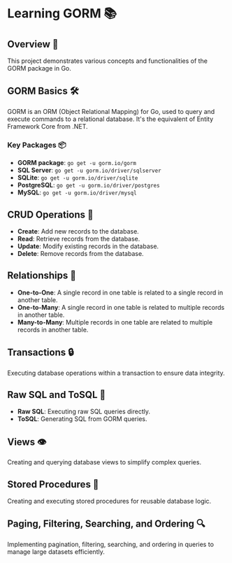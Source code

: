 # Learning GORM 📚

## Overview 🌟

This project demonstrates various concepts and functionalities of the GORM package in Go.

## GORM Basics 🛠️

GORM is an ORM (Object Relational Mapping) for Go, used to query and execute commands to a relational database. It's the equivalent of Entity Framework Core from .NET.

### Key Packages 📦

-   **GORM package**: `go get -u gorm.io/gorm`
-   **SQL Server**: `go get -u gorm.io/driver/sqlserver`
-   **SQLite**: `go get -u gorm.io/driver/sqlite`
-   **PostgreSQL**: `go get -u gorm.io/driver/postgres`
-   **MySQL**: `go get -u gorm.io/driver/mysql`

## CRUD Operations 🔄

-   **Create**: Add new records to the database.
-   **Read**: Retrieve records from the database.
-   **Update**: Modify existing records in the database.
-   **Delete**: Remove records from the database.

## Relationships 🔗

-   **One-to-One**: A single record in one table is related to a single record in another table.
-   **One-to-Many**: A single record in one table is related to multiple records in another table.
-   **Many-to-Many**: Multiple records in one table are related to multiple records in another table.

## Transactions 🔒

Executing database operations within a transaction to ensure data integrity.

## Raw SQL and ToSQL 📝

-   **Raw SQL**: Executing raw SQL queries directly.
-   **ToSQL**: Generating SQL from GORM queries.

## Views 👁️

Creating and querying database views to simplify complex queries.

## Stored Procedures 📜

Creating and executing stored procedures for reusable database logic.

## Paging, Filtering, Searching, and Ordering 🔍

Implementing pagination, filtering, searching, and ordering in queries to manage large datasets efficiently.
